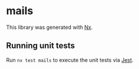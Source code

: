 # mails

This library was generated with [Nx](https://nx.dev).

## Running unit tests

Run `nx test mails` to execute the unit tests via [Jest](https://jestjs.io).
